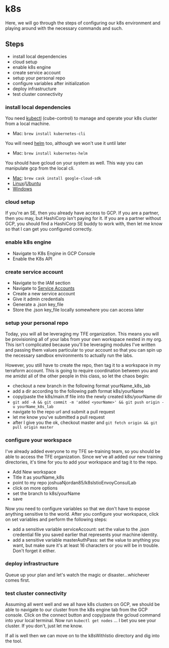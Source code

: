 # k8s
Here, we will go through the steps of configuring our k8s environment and playing around with the necessary commands and such.

## Steps
- install local dependencies
- cloud setup
- enable k8s engine
- create service account
- setup your personal repo
- configure variables after initialization
- deploy infrastructure
- test cluster connectivity

### install local dependencies
You need [kubectl](https://kubernetes.io/docs/tasks/tools/install-kubectl/) (cube-control) to manage and operate your k8s cluster from a local machine.
- Mac: ```brew install kubernetes-cli```

You will need [helm](https://github.com/helm/helm) too, although we won't use it until later
- Mac: ```brew install kubernetes-helm```

You should have gcloud on your system as well. This way you can manipulate gcp from the local cli.
- [Mac](https://cloud.google.com/sdk/docs/quickstart-macos): ```brew cask install google-cloud-sdk```
- [Linux](https://cloud.google.com/sdk/docs/quickstart-linux)/[Ubuntu](https://cloud.google.com/sdk/docs/quickstart-debian-ubuntu)
- [Windows](https://cloud.google.com/sdk/docs/quickstart-windows)

### cloud setup
If you're an SE, then you already have access to GCP. If you are a partner, then you may, but HashiCorp isn't paying for it. If you are a partner without GCP, you should find a HashiCorp SE buddy to work with, then let me know so that I can get you configured correctly.

### enable k8s engine
- Navigate to K8s Engine in GCP Console
- Enable the K8s API

### create service account
- Navigate to the IAM section
- Navigate to [Service Accounts](https://console.cloud.google.com/projectselector/iam-admin/serviceaccounts?supportedpurview=project&project=&folder=&organizationId=)
- Create a new service account
- Give it admin credentials
- Generate a .json key_file
- Store the .json key_file locally somewhere you can access later

### setup your personal repo
Today, you will all be leveraging my TFE organization. This means you will be provisioning all of your labs from your own workspace nested in my org. This isn't complicated because you'll be leveraging modules I've written and passing them values particular to your account so that you can spin up the necessary sandbox environments to actually run the labs.

However, you still have to create the repo, then tag it to a workspace in my terraform account. This is going to require coordination between you and me amidst all of the other people in this class, so let the chaos begin:

- checkout a new branch in the following format yourName_k8s_lab
- add a dir according to the following path format k8s/yourName
- copy/paste the k8s/main.tf file into the newly created k8s/yourName dir
- ```git add -A && git commit -m 'added <yourName>' && git push origin -u yourName_k8s_lab```
- navigate to the repo url and submit a pull request
- let me know you've submitted a pull request
- after I give you the ok, checkout master and ```git fetch origin && git pull origin master```

### configure your workspace
I've already added everyone to my TFE se-training team, so you should be able to access the TFE organization. Since we've all added our new training directories, it's time for you to add your workspace and tag it to the repo.

- Add New workspace
- Title it as yourName_k8s
- point to my repo joshuaNjordan85/k8sIstioEnvoyConsulLab
- click on more options
- set the branch to k8s/yourName
- save

Now you need to configure variables so that we don't have to expose anything sensitive to the world. After you configure your workspace, click on set variables and perform the following steps:

- add a sensitive variable serviceAccount: set the value to the .json credential file you saved earlier that represents your machine identity.
- add a sensitive variable masterAuthPass: set the value to anything you want, but make sure it's at least 16 characters or you will be in trouble. Don't forget it either.

### deploy infrastructure
Queue up your plan and let's watch the magic or disaster...whichever comes first.

### test cluster connectivity
Assuming all went well and we all have k8s clusters on GCP, we should be able to navigate to our cluster from the k8s engine tab from the GCP console. Click on the connect button and copy/paste the gcloud command into your local terminal. Now run ```kubectl get nodes``` ... I bet you see your cluster. If you don't, just let me know.

If all is well then we can move on to the k8sWithIstio directory and dig into the tool.
